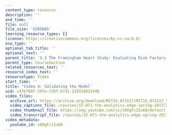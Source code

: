 ```yaml
---
content_type: resource
description: ''
end_time: ''
file: null
file_size: '5205685'
learning_resource_types: []
license: https://creativecommons.org/licenses/by-nc-sa/4.0/
ocw_type: ''
optional_tab_title: ''
optional_text: ''
parent_title: '3.3 The Framingham Heart Study: Evaluating Risk Factors to Save Lives '
parent_type: CourseSection
related_resources_text: ''
resource_index_text: ''
resourcetype: Video
start_time: ''
title: 'Video 4: Validating the Model'
uid: c47b760f-29fe-729f-6731-219318815348
video_files:
  archive_url: https://archive.org/download/MIT15.071S17/MIT15_071S17_Session_3.3.07_300k.mp4
  video_captions_file: /courses/15-071-the-analytics-edge-spring-2017/2ccd487046ad5b2793ddc4acfff91a3d_n80gFc12u60.vtt
  video_thumbnail_file: https://img.youtube.com/vi/n80gFc12u60/default.jpg
  video_transcript_file: /courses/15-071-the-analytics-edge-spring-2017/b82e1f74ac55404a38980d1def632c0b_n80gFc12u60.pdf
video_metadata:
  youtube_id: n80gFc12u60
---
```

